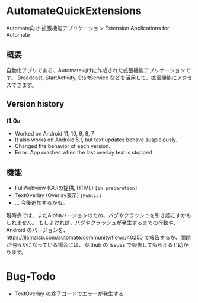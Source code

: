 # AutomateQuickExtensions
Automate向け 拡張機能アプリケーション
Extension Applications for Automate

## 概要
自動化アプリである、Automate向けに作成された拡張機能アプリケーションです。
Broadcast, StartActivity, StartService などを活用して、拡張機能にアクセスできます。

## Version history
### t1.0a
- Worked on Android 11, 10, 9, 8, 7
- It also works on Android 5.1, but text updates behave suspiciously.
- Changed the behavior of each version.
- Error: App crashes when the last overlay text is stopped

## 機能
- FullWebview (GUIの提供, HTML) `[in preparation]`
- TextOverlay (Overlay表示) `[Public]`
- ... 今後追加するかも。

現時点では、まだAlphaバージョンのため、バグやクラッシュを引き起こすかもしれません。
もしよければ、バグやクラッシュが発生するまでの行動や、Android のバージョンを、
https://llamalab.com/automate/community/flows/40250 で報告するか、問題が明らかになっている場合には、
Github の Issues で報告してもらえると助かります。

# Bug-Todo
- TextOverlay の終了コードでエラーが発生する
